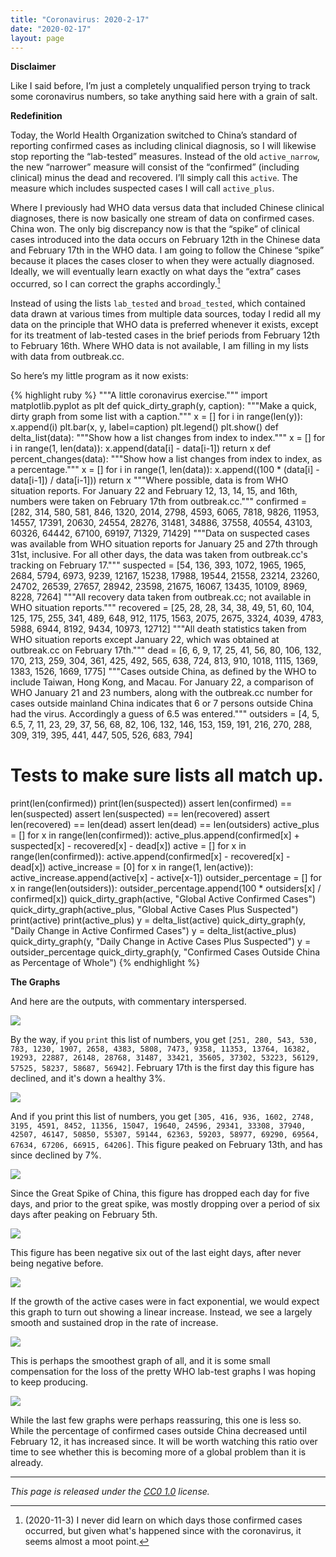 ```yaml
---
title: "Coronavirus: 2020-2-17"
date: "2020-02-17"
layout: page
---
```


**Disclaimer**

Like I said before, I’m just a completely unqualified person trying to track some coronavirus numbers, so take anything said here with a grain of salt.

**Redefinition**

Today, the World Health Organization switched to China’s standard of reporting confirmed cases as including clinical diagnosis, so I will likewise stop reporting the “lab-tested” measures. Instead of the old `active_narrow`, the new “narrower” measure will consist of the “confirmed” (including clinical) minus the dead and recovered. I’ll simply call this `active`. The measure which includes suspected cases I will call `active_plus`.

Where I previously had WHO data versus data that included Chinese clinical diagnoses, there is now basically one stream of data on confirmed cases. China won. The only big discrepancy now is that the “spike” of clinical cases introduced into the data occurs on February 12th in the Chinese data and February 17th in the WHO data. I am going to follow the Chinese “spike” because it places the cases closer to when they were actually diagnosed. Ideally, we will eventually learn exactly on what days the “extra” cases occurred, so I can correct the graphs accordingly.[^1]

Instead of using the lists `lab_tested` and `broad_tested`, which contained data drawn at various times from multiple data sources, today I redid all my data on the principle that WHO data is preferred whenever it exists, except for its treatment of lab-tested cases in the brief periods from February 12th to February 16th. Where WHO data is not available, I am filling in my lists with data from outbreak.cc.

So here’s my little program as it now exists:

{% highlight ruby %}
"""A little coronavirus exercise."""
import matplotlib.pyplot as plt
def quick_dirty_graph(y, caption):
    """Make a quick, dirty graph from some list with a caption."""
    x = []
    for i in range(len(y)):
        x.append(i)
    plt.bar(x, y, label=caption)
    plt.legend()
    plt.show()
def delta_list(data):
    """Show how a list changes from index to index."""
    x = []
    for i in range(1, len(data)):
        x.append(data[i] - data[i-1])
    return x
def percent_changes(data):
    """Show how a list changes from index to index, as a percentage."""
    x = []
    for i in range(1, len(data)):
        x.append((100 * (data[i] - data[i-1]) / data[i-1]))
    return x
"""Where possible, data is from WHO situation reports.
For January 22 and February 12, 13, 14, 15, and 16th,
numbers were taken on February 17th from outbreak.cc."""
confirmed = [282, 314, 580, 581, 846, 1320, 2014, 2798, 4593, 6065,
             7818, 9826, 11953, 14557, 17391, 20630, 24554, 28276,
             31481, 34886, 37558, 40554, 43103, 60326, 64442,
             67100, 69197, 71329, 71429]
"""Data on suspected cases was available from WHO situation reports
for January 25 and 27th through 31st, inclusive. For all other days,
the data was taken from outbreak.cc's tracking on February 17."""
suspected = [54, 136, 393, 1072, 1965, 1965, 2684, 5794, 6973, 9239, 12167,
             15238, 17988, 19544, 21558, 23214, 23260, 24702, 26539,
             27657, 28942, 23598, 21675, 16067, 13435, 10109, 8969,
             8228, 7264]
"""All recovery data taken from outbreak.cc; not available in WHO
situation reports."""
recovered = [25, 28, 28, 34, 38, 49, 51, 60, 104, 125, 175, 255, 341, 489,
             648, 912, 1175, 1563, 2075, 2675, 3324, 4039, 4783, 5988,
             6944, 8192, 9434, 10973, 12712]
"""All death statistics taken from WHO situation reports except January
22, which was obtained at outbreak.cc on February 17th."""
dead = [6, 6, 9, 17, 25, 41, 56, 80, 106, 132, 170, 213, 259, 304, 361,
        425, 492, 565, 638, 724, 813, 910, 1018, 1115, 1369, 1383, 1526,
        1669, 1775]
"""Cases outside China, as defined by the WHO to include Taiwan,
Hong Kong, and Macau. For January 22, a
comparison of WHO January 21 and 23 numbers, along with the outbreak.cc
number for cases outside mainland China indicates that 6 or 7 persons
outside China had the virus. Accordingly a guess of 6.5 was entered."""
outsiders = [4, 5, 6.5, 7, 11, 23, 29, 37, 56, 68, 82, 106, 132, 146,
             153, 159, 191, 216, 270, 288, 309, 319, 395, 441, 447,
             505, 526, 683, 794]
# Tests to make sure lists all match up.
print(len(confirmed))
print(len(suspected))
assert len(confirmed) == len(suspected)
assert len(suspected) == len(recovered)
assert len(recovered) == len(dead)
assert len(dead) == len(outsiders)
active_plus = []
for x in range(len(confirmed)):
    active_plus.append(confirmed[x] + suspected[x] -
                       recovered[x] - dead[x])
active = []
for x in range(len(confirmed)):
    active.append(confirmed[x] - recovered[x] - dead[x])
active_increase = [0]
for x in range(1, len(active)):
    active_increase.append(active[x] - active[x-1])
outsider_percentage = []
for x in range(len(outsiders)):
    outsider_percentage.append(100 * outsiders[x] / confirmed[x])
quick_dirty_graph(active, "Global Active Confirmed Cases")
quick_dirty_graph(active_plus, "Global Active Cases Plus Suspected")
print(active)
print(active_plus)
y = delta_list(active)
quick_dirty_graph(y, "Daily Change in Active Confirmed Cases")
y = delta_list(active_plus)
quick_dirty_graph(y, "Daily Change in Active Cases Plus Suspected")
y = outsider_percentage
quick_dirty_graph(y, "Confirmed Cases Outside China as Percentage of Whole")
{% endhighlight %}

**The Graphs**

And here are the outputs, with commentary interspersed.

![](../../i/v.png)

By the way, if you `print` this list of numbers, you get `[251, 280, 543, 530, 783, 1230, 1907, 2658, 4383, 5808, 7473, 9358, 11353, 13764, 16382, 19293, 22887, 26148, 28768, 31487, 33421, 35605, 37302, 53223, 56129, 57525, 58237, 58687, 56942]`. February 17th is the first day this figure has declined, and it's down a healthy 3%.

![](../../i/w.png)

And if you print this list of numbers, you get `[305, 416, 936, 1602, 2748, 3195, 4591, 8452, 11356, 15047, 19640, 24596, 29341, 33308, 37940, 42507, 46147, 50850, 55307, 59144, 62363, 59203, 58977, 69290, 69564, 67634, 67206, 66915, 64206]`. This figure peaked on February 13th, and has since declined by 7%.

![](../../i/x.png)

Since the Great Spike of China, this figure has dropped each day for five days, and prior to the great spike, was mostly dropping over a period of six days after peaking on February 5th.

![](../../i/y.png)

This figure has been negative six out of the last eight days, after never being negative before.

![](../../i/z.png)

If the growth of the active cases were in fact exponential, we would expect this graph to turn out showing a linear increase. Instead, we see a largely smooth and sustained drop in the rate of increase.

![](../../i/0.png)

This is perhaps the smoothest graph of all, and it is some small compensation for the loss of the pretty WHO lab-test graphs I was hoping to keep producing.

![](../../i/00.png)

While the last few graphs were perhaps reassuring, this one is less so. While the percentage of confirmed cases outside China decreased until February 12, it has increased since. It will be worth watching this ratio over time to see whether this is becoming more of a global problem than it is already.

[^1]: (2020-11-3) I never did learn on which days those confirmed cases occurred, but given what's happened since with the coronavirus, it seems almost a moot point.

---

_This page is released under the [CC0 1.0](https://creativecommons.org/publicdomain/zero/1.0/) license._

